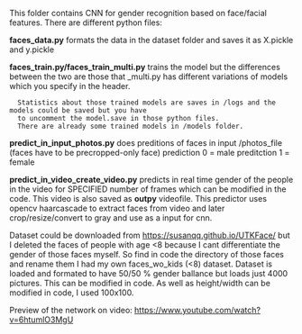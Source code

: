 This folder contains CNN for gender recognition based on face/facial features.
There are different python files:

  <b>faces_data.py</b> formats the data in the dataset folder and saves it as X.pickle and y.pickle
  
  <b>faces_train.py/faces_train_multi.py</b> trains the model but the differences between the two are those that
    _multi.py has different variations of models which you specify in the header.
      
      Statistics about those trained models are saves in /logs and the models could be saved but you have
      to uncomment the model.save in those python files.
      There are already some trained models in /models folder.
  
  <b>predict_in_input_photos.py</b> does preditions of faces in input /photos_file (faces have to be precropped-only face)
    prediction 0 = male
    preditction 1 = female
  
   <b>predict_in_video_create_video.py</b> predicts in real time gender of the people in the video for SPECIFIED number of frames
    which can be modified in the code. This video is also saved as <b>outpy</b> videofile.
    This predictor uses opencv haarcascade to extract faces from video and later crop/resize/convert to gray and use
    as a input for cnn.
    
Dataset could be downloaded from https://susanqq.github.io/UTKFace/ 
but I deleted the faces of people with age <8 because I cant differentiate the gender of those faces myself.
So find in code the directory of those faces and rename them I had my own faces_wo_kids (<8) dataset.
Dataset is loaded and formated to have 50/50 % gender ballance but loads just 4000 pictures. This can be modified in code.
As well as height/width can be modified in code, I used 100x100.

Preview of the network on video:
https://www.youtube.com/watch?v=6htumlO3MgU
